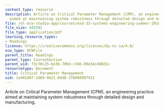 ```yaml
---
content_type: resource
description: Article on Critical Parameter Management (CPM), an engineering practice
  aimed at maintaining system robustness through detailed design and manufacturing.
file: /ol-ocw-studio-app/courses/esd-33-systems-engineering-summer-2010/1e402d072db996218dd0376008907432_MITESD_33SUM10_read07.pdf
file_size: 443342
file_type: application/pdf
learning_resource_types:
- Readings
license: https://creativecommons.org/licenses/by-nc-sa/4.0/
ocw_type: OCWFile
parent_title: Readings
parent_type: CourseSection
parent_uid: f3c70c25-be36-706d-c34b-89e34c488d1c
resourcetype: Document
title: Critical Parameter Management
uid: 1e402d07-2db9-9621-8dd0-376008907432
---
```

Article on Critical Parameter Management (CPM), an engineering practice aimed at maintaining system robustness through detailed design and manufacturing.